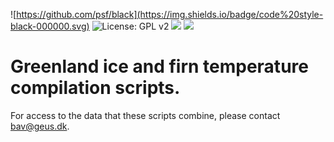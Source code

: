 ![https://github.com/psf/black](https://img.shields.io/badge/code%20style-black-000000.svg)
![License: GPL v2](https://img.shields.io/badge/License-GPL_v2-blue.svg)
![](https://img.shields.io/github/release/BaptisteVandecrux/greenland-ice-firn-temperature.svg)
![](https://img.shields.io/github/issues/BaptisteVandecrux/greenland-ice-firn-temperature.svg)

 # Greenland ice and firn temperature compilation scripts.

For access to the data that these scripts combine, please contact bav@geus.dk.
